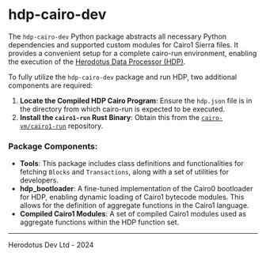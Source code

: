 # hdp-cairo-dev

The `hdp-cairo-dev` Python package abstracts all necessary Python dependencies and supported custom modules for Cairo1 Sierra files. It provides a convenient setup for a complete cairo-run environment, enabling the execution of the [Herodotus Data Processor (HDP)](https://docs.herodotus.dev/herodotus-docs/developers/herodotus-data-processor-hdp).

To fully utilize the `hdp-cairo-dev` package and run HDP, two additional components are required:

1. **Locate the Compiled HDP Cairo Program**: Ensure the `hdp.json` file is in the directory from which cairo-run is expected to be executed.
2. **Install the `cairo1-run` Rust Binary**: Obtain this from the [`cairo-vm/cairo1-run`](https://github.com/lambdaclass/cairo-vm/tree/main/cairo1-run) repository.

### Package Components:

- **Tools**: This package includes class definitions and functionalities for fetching `Blocks` and `Transactions`, along with a set of utilities for developers.
- **hdp_bootloader**: A fine-tuned implementation of the Cairo0 bootloader for HDP, enabling dynamic loading of Cairo1 bytecode modules. This allows for the definition of aggregate functions in the Cairo1 language.
- **Compiled Cairo1 Modules**: A set of compiled Cairo1 modules used as aggregate functions within the HDP function set.

---

Herodotus Dev Ltd - 2024